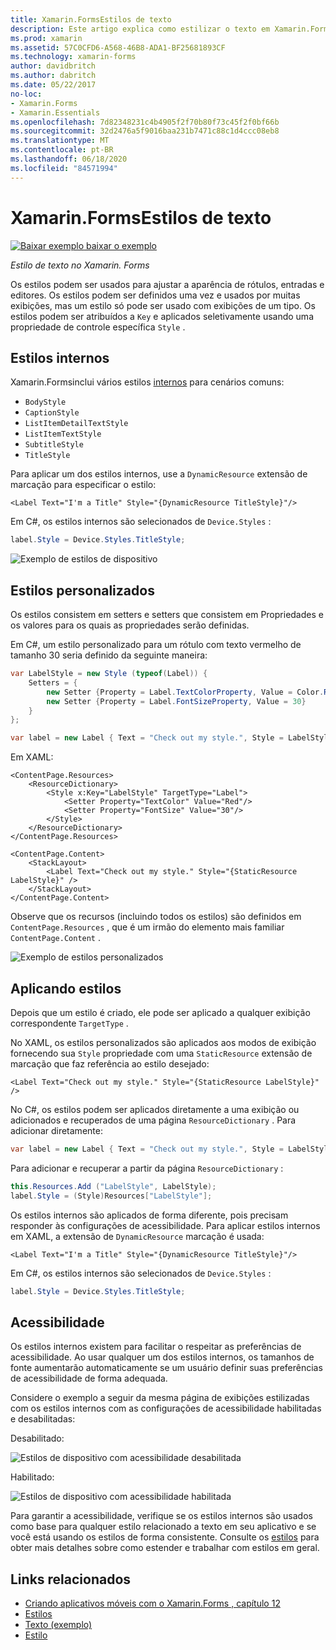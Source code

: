 ```yaml
---
title: Xamarin.FormsEstilos de texto
description: Este artigo explica como estilizar o texto em Xamarin.Forms aplicativos. Os estilos podem ser definidos uma vez e usados por muitas exibições, mas um estilo só pode ser usado com exibições de um tipo.
ms.prod: xamarin
ms.assetid: 57C0CFD6-A568-46B8-ADA1-BF25681893CF
ms.technology: xamarin-forms
author: davidbritch
ms.author: dabritch
ms.date: 05/22/2017
no-loc:
- Xamarin.Forms
- Xamarin.Essentials
ms.openlocfilehash: 7d82348231c4b4905f2f70b80f73c45f2f0bf66b
ms.sourcegitcommit: 32d2476a5f9016baa231b7471c88c1d4ccc08eb8
ms.translationtype: MT
ms.contentlocale: pt-BR
ms.lasthandoff: 06/18/2020
ms.locfileid: "84571994"
---
```

# <a name="xamarinforms-text-styles"></a>Xamarin.FormsEstilos de texto

[![Baixar exemplo ](~/media/shared/download.png) baixar o exemplo](https://docs.microsoft.com/samples/xamarin/xamarin-forms-samples/userinterface-text)

_Estilo de texto no Xamarin. Forms_

Os estilos podem ser usados para ajustar a aparência de rótulos, entradas e editores. Os estilos podem ser definidos uma vez e usados por muitas exibições, mas um estilo só pode ser usado com exibições de um tipo.
Os estilos podem ser atribuídos a `Key` e aplicados seletivamente usando uma propriedade de controle específica `Style` .

## <a name="built-in-styles"></a>Estilos internos

Xamarin.Formsinclui vários estilos [internos](xref:Xamarin.Forms.Device.Styles) para cenários comuns:

- `BodyStyle`
- `CaptionStyle`
- `ListItemDetailTextStyle`
- `ListItemTextStyle`
- `SubtitleStyle`
- `TitleStyle`

Para aplicar um dos estilos internos, use a `DynamicResource` extensão de marcação para especificar o estilo:

```xaml
<Label Text="I'm a Title" Style="{DynamicResource TitleStyle}"/>
```

Em C#, os estilos internos são selecionados de `Device.Styles` :

```csharp
label.Style = Device.Styles.TitleStyle;
```

![Exemplo de estilos de dispositivo](styles-images/builtinstyles.png)

## <a name="custom-styles"></a>Estilos personalizados

Os estilos consistem em setters e setters que consistem em Propriedades e os valores para os quais as propriedades serão definidas.

Em C#, um estilo personalizado para um rótulo com texto vermelho de tamanho 30 seria definido da seguinte maneira:

```csharp
var LabelStyle = new Style (typeof(Label)) {
    Setters = {
        new Setter {Property = Label.TextColorProperty, Value = Color.Red},
        new Setter {Property = Label.FontSizeProperty, Value = 30}
    }
};

var label = new Label { Text = "Check out my style.", Style = LabelStyle };
```

Em XAML:

```xaml
<ContentPage.Resources>
    <ResourceDictionary>
        <Style x:Key="LabelStyle" TargetType="Label">
            <Setter Property="TextColor" Value="Red"/>
            <Setter Property="FontSize" Value="30"/>
        </Style>
    </ResourceDictionary>
</ContentPage.Resources>

<ContentPage.Content>
    <StackLayout>
        <Label Text="Check out my style." Style="{StaticResource LabelStyle}" />
    </StackLayout>
</ContentPage.Content>
```

Observe que os recursos (incluindo todos os estilos) são definidos em `ContentPage.Resources` , que é um irmão do elemento mais familiar `ContentPage.Content` .

![Exemplo de estilos personalizados](styles-images/customstyle.png)

## <a name="applying-styles"></a>Aplicando estilos

Depois que um estilo é criado, ele pode ser aplicado a qualquer exibição correspondente `TargetType` .

No XAML, os estilos personalizados são aplicados aos modos de exibição fornecendo sua `Style` propriedade com uma `StaticResource` extensão de marcação que faz referência ao estilo desejado:

```xaml
<Label Text="Check out my style." Style="{StaticResource LabelStyle}" />
```

No C#, os estilos podem ser aplicados diretamente a uma exibição ou adicionados e recuperados de uma página `ResourceDictionary` . Para adicionar diretamente:

```csharp
var label = new Label { Text = "Check out my style.", Style = LabelStyle };
```

Para adicionar e recuperar a partir da página `ResourceDictionary` :

```csharp
this.Resources.Add ("LabelStyle", LabelStyle);
label.Style = (Style)Resources["LabelStyle"];
```

Os estilos internos são aplicados de forma diferente, pois precisam responder às configurações de acessibilidade. Para aplicar estilos internos em XAML, a extensão de `DynamicResource` marcação é usada:

```xaml
<Label Text="I'm a Title" Style="{DynamicResource TitleStyle}"/>
```

Em C#, os estilos internos são selecionados de `Device.Styles` :

```csharp
label.Style = Device.Styles.TitleStyle;
```

## <a name="accessibility"></a>Acessibilidade

Os estilos internos existem para facilitar o respeitar as preferências de acessibilidade. Ao usar qualquer um dos estilos internos, os tamanhos de fonte aumentarão automaticamente se um usuário definir suas preferências de acessibilidade de forma adequada.

Considere o exemplo a seguir da mesma página de exibições estilizadas com os estilos internos com as configurações de acessibilidade habilitadas e desabilitadas:

Desabilitado:

![Estilos de dispositivo com acessibilidade desabilitada](styles-images/pre-access.png)

Habilitado:

![Estilos de dispositivo com acessibilidade habilitada](styles-images/post-access.png)

Para garantir a acessibilidade, verifique se os estilos internos são usados como base para qualquer estilo relacionado a texto em seu aplicativo e se você está usando os estilos de forma consistente. Consulte os [estilos](~/xamarin-forms/user-interface/styles/index.md) para obter mais detalhes sobre como estender e trabalhar com estilos em geral.

## <a name="related-links"></a>Links relacionados

- [Criando aplicativos móveis com o Xamarin.Forms , capítulo 12](https://developer.xamarin.com/r/xamarin-forms/book/chapter12.pdf)
- [Estilos](~/xamarin-forms/user-interface/styles/index.md)
- [Texto (exemplo)](https://docs.microsoft.com/samples/xamarin/xamarin-forms-samples/userinterface-text)
- [Estilo](xref:Xamarin.Forms.Style)
